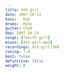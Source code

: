 ```yaml
---
title: 4th girl
date: 2007-10-13
bass:	Rob
drums:	Mike
guitar:	Chad
day: 2007-10-13
songs: [fourth-girl]
mixes: [4th-girl-mp3]
recordings: 4th-girl-580
rating: 7.0
best: false
definitive: false
weight: 0
---
```

